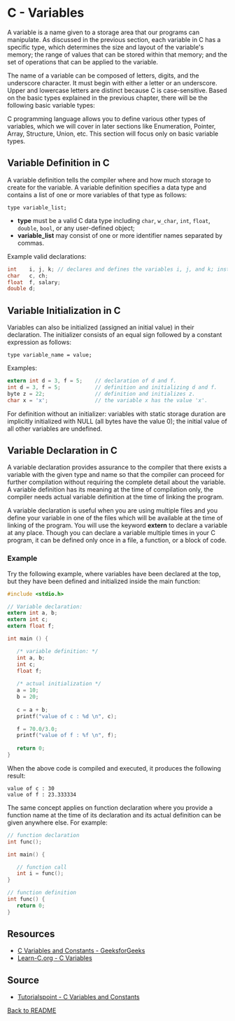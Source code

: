 # C - Variables

A variable is a name given to a storage area that our programs can manipulate. As discussed in the previous section, each variable in C has a specific type, which determines the size and layout of the variable's memory; the range of values that can be stored within that memory; and the set of operations that can be applied to the variable.

The name of a variable can be composed of letters, digits, and the underscore character. It must begin with either a letter or an underscore. Upper and lowercase letters are distinct because C is case-sensitive. Based on the basic types explained in the previous chapter, there will be the following basic variable types:

C programming language allows you to define various other types of variables, which we will cover in later sections like Enumeration, Pointer, Array, Structure, Union, etc. This section will focus only on basic variable types.

## Variable Definition in C

A variable definition tells the compiler where and how much storage to create for the variable. A variable definition specifies a data type and contains a list of one or more variables of that type as follows:
```
type variable_list;
```
- **type** must be a valid C data type including `char`, `w_char`, `int`, `float`, `double`, `bool`, or any user-defined object;
- **variable_list** may consist of one or more identifier names separated by commas. 

Example valid declarations:

```c
int    i, j, k; // declares and defines the variables i, j, and k; instructs the compiler to create the variables as type `int`.
char   c, ch;
float  f, salary;
double d;
```

## Variable Initialization in C

Variables can also be initialized (assigned an initial value) in their declaration. The initializer consists of an equal sign followed by a constant expression as follows:

```
type variable_name = value;
```

Examples:
```c
extern int d = 3, f = 5;    // declaration of d and f. 
int d = 3, f = 5;           // definition and initializing d and f. 
byte z = 22;                // definition and initializes z. 
char x = 'x';               // the variable x has the value 'x'.
```

For definition without an initializer: variables with static storage duration are implicitly initialized with NULL (all bytes have the value 0); the initial value of all other variables are undefined.

## Variable Declaration in C

A variable declaration provides assurance to the compiler that there exists a variable with the given type and name so that the compiler can proceed for further compilation without requiring the complete detail about the variable. A variable definition has its meaning at the time of compilation only, the compiler needs actual variable definition at the time of linking the program.

A variable declaration is useful when you are using multiple files and you define your variable in one of the files which will be available at the time of linking of the program. You will use the keyword **extern** to declare a variable at any place. Though you can declare a variable multiple times in your C program, it can be defined only once in a file, a function, or a block of code.

### Example

Try the following example, where variables have been declared at the top, but they have been defined and initialized inside the main function:

```c
#include <stdio.h>

// Variable declaration:
extern int a, b;
extern int c;
extern float f;

int main () {

   /* variable definition: */
   int a, b;
   int c;
   float f;
 
   /* actual initialization */
   a = 10;
   b = 20;
  
   c = a + b;
   printf("value of c : %d \n", c);

   f = 70.0/3.0;
   printf("value of f : %f \n", f);
 
   return 0;
}
```

When the above code is compiled and executed, it produces the following result:

```
value of c : 30
value of f : 23.333334
```

The same concept applies on function declaration where you provide a function name at the time of its declaration and its actual definition can be given anywhere else. For example:
```c
// function declaration
int func();

int main() {

   // function call
   int i = func();
}

// function definition
int func() {
   return 0;
}
```

## Resources

   - [C Variables and Constants - GeeksforGeeks](https://www.geeksforgeeks.org/variables-in-c)
   - [Learn-C.org - C Variables](https://www.learn-c.org/en/Variables_and_Types)

## Source

- [Tutorialspoint - C Variables and Constants](https://www.tutorialspoint.com/cprogramming/c_variables.htm)

[Back to README](README.md)